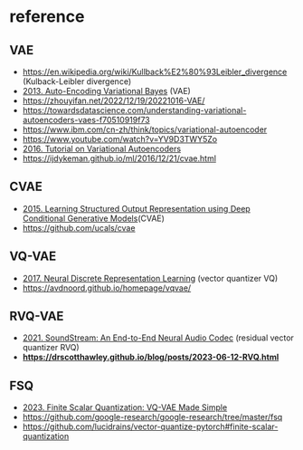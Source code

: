 # reference

## VAE
- https://en.wikipedia.org/wiki/Kullback%E2%80%93Leibler_divergence (Kulback-Leibler divergence)
- [2013. Auto-Encoding Variational Bayes](https://arxiv.org/abs/1312.6114) (VAE)
- https://zhouyifan.net/2022/12/19/20221016-VAE/
- https://towardsdatascience.com/understanding-variational-autoencoders-vaes-f70510919f73
- https://www.ibm.com/cn-zh/think/topics/variational-autoencoder
- https://www.youtube.com/watch?v=YV9D3TWY5Zo
- [2016. Tutorial on Variational Autoencoders](https://arxiv.org/abs/1606.05908)
- https://ijdykeman.github.io/ml/2016/12/21/cvae.html

## CVAE
- [2015. Learning Structured Output Representation using Deep Conditional Generative Models](http://papers.nips.cc/paper/5775-learning-structured-output-representation-using-deep-conditional-generati)(CVAE)
- https://github.com/ucals/cvae

## VQ-VAE
- [2017. Neural Discrete Representation Learning](https://arxiv.org/abs/1711.00937) (vector quantizer VQ)
- https://avdnoord.github.io/homepage/vqvae/

## RVQ-VAE
- [2021. SoundStream: An End-to-End Neural Audio Codec](https://arxiv.org/abs/2107.03312) (residual vector quantizer RVQ)
- **https://drscotthawley.github.io/blog/posts/2023-06-12-RVQ.html**

## FSQ
- [2023. Finite Scalar Quantization: VQ-VAE Made Simple](https://arxiv.org/abs/2309.15505) 
- https://github.com/google-research/google-research/tree/master/fsq
- https://github.com/lucidrains/vector-quantize-pytorch#finite-scalar-quantization